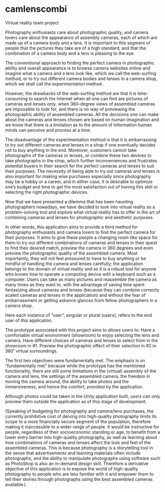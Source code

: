 # camlenscombi
Virtual reality team project

Photography enthusiasts care about photographic quality, and camera lovers care about the appearance of assembly cameras, each of which are made up of a camera body and a lens. It is important to this segment of people that the pictures they take are of a high standard, and that the combination of a camera body and a lens is pleasing to the eye.

The conventional approach to finding the perfect camera in photographic ability and overall appearance is to browse camera websites online and imagine what a camera and a lens look like, which we call the web-surfing method, or to try out different camera bodies and lenses in a camera shop, which we shall call the experimentation method.

However, the drawbacks of the web-surfing method are that it is time-consuming to search the Internet when all one can find are pictures of cameras and lenses only, when 360-degree views of assembled cameras are impossible to look for, and there is no way of previewing the photographic ability of assembled cameras. All the decisions one can make about the cameras and lenses chosen are based on human imagination and we know that there is a limitation as to the amount of information human minds can perceive and process at a time.

The disadvantage of the experimentation method is that it is embarrassing to try out different cameras and lenses in a shop if one eventually decides not to buy anything in the end. Moreover, customers cannot take photographs of the cameras or lenses, or combine these two devices to take photographs in the shop, which further inconveniences and frustrates potential buyers in their search for the perfect cameras and lenses to suit their purposes. The necessity of being able to try out cameras and lenses is also important for making wise purchases especially since photography may be a hobby or a career, and in either case, it is desirable to optimize one’s budget and time to get the most satisfaction out of honing this skill or selecting the right photographic devices.

Now that we have presented a dilemma that has been haunting photographers nowadays, we have decided to look into virtual reality as a problem-solving tool and explore what virtual reality has to offer in the art of combining cameras and lenses for photographic and aesthetic purposes.

In other words, this application aims to provide a third method for photography enthusiasts and camera lovers to find the perfect camera for their purposes. It aims to give these people a changing room-like space for them to try out different combinations of cameras and lenses in their quest to find their desired match, preview the camera in 360 degrees and even preview the photographic quality of the assembled camera. Most importantly, they will not feel pressured to have to buy anything or be mindful of handling the camera and lenses carefully; the application belongs to the domain of virtual reality and so it is a robust tool for anyone who knows how to operate a computing device with a keyboard such as a computer. Users can take as many pictures and reassemble the camera as many times as they want to, with the advantage of saving time spent fantasizing about cameras and lenses (because they can combine correctly scaled cameras and lenses in the application) and without the fear of embarrassment or getting askance glances from fellow photographers in a camera shop.

Here each instance of “user”, singular or plural (users), refers to the end user of this application.

The prototype associated with this project aims to allows users to:
Have a comfortable virtual environment (showroom) to enjoy selecting the lens and camera.
Have different choices of cameras and lenses to select from in the showroom in #1.
Preview the photographic effect of their selection in #2 in 360˚ virtual surroundings.

The first two objectives were fundamentally met. The emphasis is on “fundamentally met” because while the prototype has the mentioned functionality, there are still some limitations in the (virtual) assembly of the camera and lens, the settings of the assembled camera, the freedom in moving the camera around, the ability to take photos and the immersiveness, and hence the comfort, provided by the application.

Although photos could be taken in the Unity application built, users can only preview them outside the application as of this stage of development.

(Speaking of budgeting for photography and camera/lens purchases, the currently prohibitive cost of delving into high-quality photography limits its scope to a more financially secure segment of the population, therefore making it inaccessible to a wider range of people. It would be instructive for people, regardless of their socioeconomic standing or age, to benefit from a lower entry barrier into high-quality photography, as well as learning about how combinations of cameras and lenses affect the look and feel of the assembled cameras. This is because photography is a storytelling tool in the sense that advertisements and learning materials often include photographs, and the ability to manipulate photographs using software such as PhotoShop is also an in-demand design skill. Therefore a derivative objective of this application is to expose the world of high-quality photography to people who are less familiar with it and empower them to tell their stories through photographs using the best assembled cameras available.)
